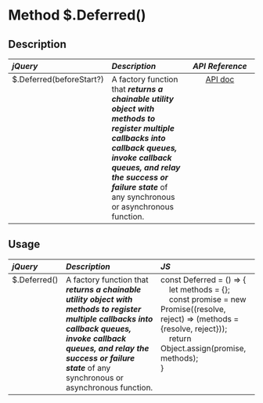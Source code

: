# Method $.Deferred()

<style>
th { text-align: left; font-style: italic; }
tr td:nth-child(1) { width: 20%; }
tr td:nth-child(2) { width: 40%; }
tr td:nth-child(3) { width: 40%; }
td {
  vertical-align: top;
}
</style>

## Description

| jQuery | Description | API Reference |
|:--|:--|:--:|
| $.Deferred(beforeStart?) | A factory function that **_returns a chainable utility object with methods to register multiple callbacks into callback queues, invoke callback queues, and relay the success or failure state_** of any synchronous or asynchronous function. | [API doc](https://api.jquery.com/jQuery.Deferred/) |

## Usage

| jQuery | Description | JS |
|:--|:--|:--|
| $.Deferred() | A factory function that **_returns a chainable utility object with methods to register multiple callbacks into callback queues, invoke callback queues, and relay the success or failure state_** of any synchronous or asynchronous function. | const Deferred = () => {<br />&nbsp;&nbsp;&nbsp;&nbsp;let methods = {};<br />&nbsp;&nbsp;&nbsp;&nbsp;const promise = new Promise((resolve, reject) => (methods = {resolve, reject}));<br />&nbsp;&nbsp;&nbsp;&nbsp;return Object.assign(promise, methods);<br />} |
